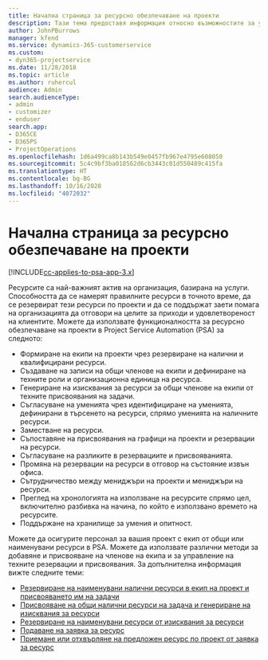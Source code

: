 ```yaml
---
title: Начална страница за ресурсно обезпечаване на проекти
description: Тази тема предоставя информация относно възможностите за управление на ресурси в Project Service Automation (PSA) за Dynamics 365.
author: JohnPBurrows
manager: kfend
ms.service: dynamics-365-customerservice
ms.custom:
- dyn365-projectservice
ms.date: 11/28/2018
ms.topic: article
ms.author: ruhercul
audience: Admin
search.audienceType:
- admin
- customizer
- enduser
search.app:
- D365CE
- D365PS
- ProjectOperations
ms.openlocfilehash: 1d6a499ca8b143b549e0457fb967e4795e608050
ms.sourcegitcommit: 5c4c9bf3ba018562d6cb3443c01d550489c415fa
ms.translationtype: HT
ms.contentlocale: bg-BG
ms.lasthandoff: 10/16/2020
ms.locfileid: "4072032"
---
```

# <a name="resourcing-projects-home-page"></a>Начална страница за ресурсно обезпечаване на проекти

[!INCLUDE[cc-applies-to-psa-app-3.x](../includes/cc-applies-to-psa-app-3x.md)]

Ресурсите са най-важният актив на организация, базирана на услуги. Способността да се намерят правилните ресурси в точното време, да се резервират тези ресурси по проекти и да се поддържат заети помага на организацията да отговори на целите за приходи и удовлетвореност на клиентите. Можете да използвате функционалността за ресурсно обезпечаване на проекти в Project Service Automation (PSA) за следното:

- Формиране на екипи на проекти чрез резервиране на налични и квалифицирани ресурси.
- Създаване на записи на общи членове на екипи и дефиниране на техните роли и организационна единица на ресурса.
- Генериране на изисквания за ресурси за общи членове на екипи от техните присвоявания на задачи.
- Съгласуване на уменията чрез идентифициране на уменията, дефинирани в търсенето на ресурси, спрямо уменията на наличните ресурси.
- Заместване на ресурси.
- Съпоставяне на присвоявания на графици на проекти и резервации на ресурси.
- Съгласуване на разликите в резервациите и присвояванията.
- Промяна на резервации на ресурси в отговор на състояние извън офиса.
- Сътрудничество между мениджъри на проекти и мениджъри на ресурси.
- Преглед на хронологията на използване на ресурсите спрямо цел, включително разбивка на начина, по който е използвано времето на ресурсите.
- Поддържане на хранилище за умения и опитност.


Можете да осигурите персонал за вашия проект с екип от общи или наименувани ресурси в PSA. Можете да използвате различни методи за добавяне и присвояване на членове на екипа и за управление на техните резервации и присвоявания. За допълнителна информация вижте следните теми:

- [Резервиране на наименувани налични ресурси в екип на проект и присвояването им на задачи](assign-named-bookable-resource.md)
- [Присвояване на общи налични ресурси на задача и генериране на изисквания за ресурси](assign-generic-bookable-resource.md)
- [Резервиране на наименувани ресурси от изисквания за ресурси](book-named-resource.md)
- [Подаване на заявка за ресурс](submit-resource-request.md)
- [Приемане или отхвърляне на предложен ресурс по проект от заявка за ресурс](accept-reject-proposed-resource.md)
